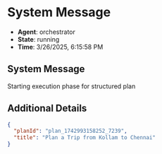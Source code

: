 # System Message

- **Agent**: orchestrator
- **State**: running
- **Time**: 3/26/2025, 6:15:58 PM

## System Message

Starting execution phase for structured plan

## Additional Details

```json
{
  "planId": "plan_1742993158252_7239",
  "title": "Plan a Trip from Kollam to Chennai"
}
```

